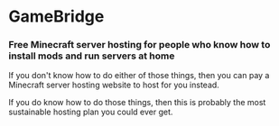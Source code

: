 # GameBridge

### Free Minecraft server hosting for people who know how to install mods and run servers at home

If you don't know how to do either of those things, then you can pay a Minecraft server hosting website
to host for you instead.



If you do know how to do those things, then this is probably the most sustainable hosting plan you could ever get.

